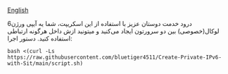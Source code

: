 [English](https://github.com/bluetiger4511/Create-Private-IPv6-with-Sit/blob/main/README.md)



درود خدمت دوستان عزیز
با استفاده از این اسکریپت، شما یه آیپی ورژن6 لوکال(خصوصی) بین دو سرورتون ایجاد می‌کنید و میتونید ازش داخل هرگونه ارتباطی استفاده کنید.
دستور اجرا:


```
bash <(curl -Ls https://raw.githubusercontent.com/bluetiger4511/Create-Private-IPv6-with-Sit/main/script.sh)
```
